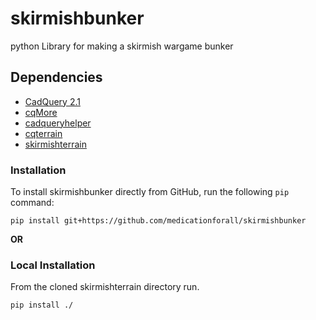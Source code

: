 # skirmishbunker
python Library for making a skirmish wargame bunker

## Dependencies
* [CadQuery 2.1](https://github.com/CadQuery/cadquery)
* [cqMore](https://github.com/JustinSDK/cqMore)
* [cadqueryhelper](https://github.com/medicationforall/cadqueryhelper)
* [cqterrain](https://github.com/medicationforall/cqterrain)
* [skirmishterrain](https://github.com/medicationforall/skirmishterrain)


### Installation
To install skirmishbunker directly from GitHub, run the following `pip` command:

	pip install git+https://github.com/medicationforall/skirmishbunker

**OR**

### Local Installation
From the cloned skirmishterrain directory run.

	pip install ./
